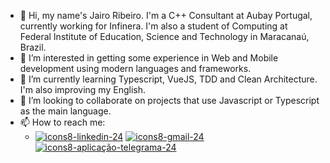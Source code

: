 - 👋 Hi, my name's Jairo Ribeiro. I'm a C++ Consultant at Aubay Portugal, currently working for Infinera. I'm also a student of Computing at Federal Institute of Education, Science and Technology in Maracanaú, Brazil.
- 👀 I’m interested in getting some experience in Web and Mobile development using modern languages and frameworks.
- 🌱 I’m currently learning Typescript, VueJS, TDD and Clean Architecture. I'm also improving my English.
- 💞️ I’m looking to collaborate on projects that use Javascript or Typescript as the main language.
- 📫 How to reach me:
  - [![icons8-linkedin-24](https://user-images.githubusercontent.com/36250004/138149496-0f43d7f2-6156-4c5e-a4d7-5113249b593a.png "LinkedIn")](https://www.linkedin.com/in/jairoduarteribeiro/) [![icons8-gmail-24](https://user-images.githubusercontent.com/36250004/138149861-b8afebb9-e578-47d0-b809-7cafafabcc13.png "Gmail")](mailto:jairoduarte123@gmail.com) [![icons8-aplicação-telegrama-24](https://user-images.githubusercontent.com/36250004/138150076-369aa3b4-fefb-4e93-b26b-584276b2681a.png "Telegram")](https://t.me/jairoduarteribeiro)
<!---
jairoribeiro167/jairoribeiro167 is a ✨ special ✨ repository because its `README.md` (this file) appears on your GitHub profile.
You can click the Preview link to take a look at your changes.
--->
